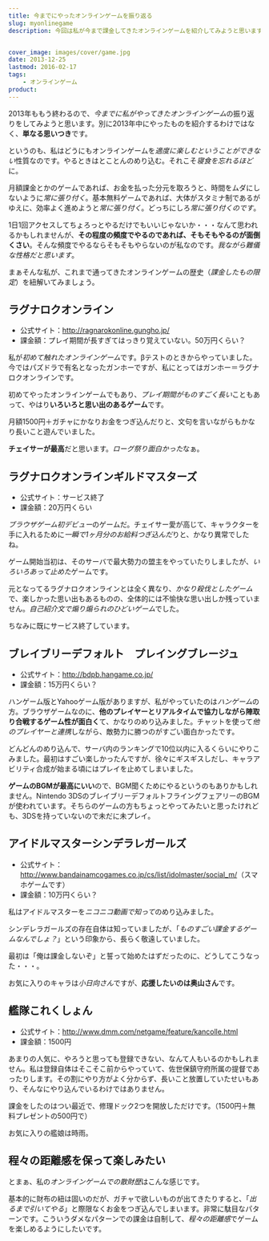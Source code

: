 ```yaml
---
title: 今までにやったオンラインゲームを振り返る
slug: myonlinegame
description: 今回は私が今まで課金してきたオンラインゲームを紹介してみようと思います。それぞれのゲームの課金額と感想を簡単に綴っています。こうやって振り返ってみると、他に使い道はなかったのかと暗い気持ちになりますが、やってる当時は楽しかったんですよね。


cover_image: images/cover/game.jpg
date: 2013-12-25
lastmod: 2016-02-17
tags: 
    - オンラインゲーム
product:
---
```


2013年ももう終わるので、<em>今までに私がやってきたオンラインゲーム</em>の振り返りをしてみようと思います。別に2013年中にやったものを紹介するわけではなく、<strong>単なる思いつき</strong>です。

というのも、私はどうにもオンラインゲームを<em>適度に楽しむということができない</em>性質なのです。やるときはとことんのめり込む。それこそ<em>寝食を忘れるほど</em>に。

月額課金とかのゲームであれば、お金を払った分元を取ろうと、時間をムダにしないように<em>常に張り付く</em>。基本無料ゲームであれば、大体がスタミナ制であるがゆえに、効率よく進めようと<em>常に張り付く</em>。どっちにしろ<em>常に張り付くのです</em>。

1日1回アクセスしてちょろっとやるだけでもいいじゃないか・・・なんて思われるかもしれませんが、<strong>その程度の頻度でやるのであれば、そもそもやるのが面倒くさい</strong>。そんな頻度でやるならそもそもやらないのが私なのです。<em>我ながら難儀な性格だと思います</em>。

まぁそんな私が、これまで通ってきたオンラインゲームの歴史（<em>課金したもの限定</em>）を紐解いてみましょう。


## ラグナロクオンライン


<ul>
<li>公式サイト：<a href="http://ragnarokonline.gungho.jp/" target="_blank">http://ragnarokonline.gungho.jp/</a></li>
<li>課金額：プレイ期間が長すぎてはっきり覚えていない。50万円くらい？</li>
</ul>
私が<em>初めて触れたオンラインゲーム</em>です。βテストのときからやっていました。今ではパズドラで有名となったガンホーですが、私にとってはガンホー＝ラグナロクオンラインです。

初めてやったオンラインゲームでもあり、<em>プレイ期間がものすごく長い</em>こともあって、やはり<strong>いろいろと思い出のあるゲーム</strong>です。

月額1500円＋ガチャにかなりお金をつぎ込んだりと、文句を言いながらもかなり長いこと遊んでいました。

<strong>チェイサーが最高</strong>だと思います。<em>ローグ祭り面白かった</em>なぁ。


## ラグナロクオンラインギルドマスターズ


<ul>
<li>公式サイト：サービス終了</li>
<li>課金額：20万円くらい</li>
</ul>
<em>ブラウザゲーム初デビュー</em>のゲームだ。チェイサー愛が高じて、キャラクターを手に入れるために<em>一瞬で1ヶ月分のお給料つぎ込んだ</em>りと、かなり異常でしたね。

ゲーム開始当初は、そのサーバで最大勢力の盟主をやっていたりしましたが、<em>いろいろあって止めた</em>ゲームです。

元となってるラグナロクオンラインとは全く異なり、<em>かなり殺伐としたゲーム</em>で、楽しかった思い出もあるものの、全体的には不愉快な思い出しか残っていません。<em>自己紹介文で煽り煽られのひどいゲーム</em>でした。

ちなみに既にサービス終了しています。


## ブレイブリーデフォルト　プレイングブレージュ


<ul>
<li>公式サイト：<a href="http://bdpb.hangame.co.jp/" target="_blank">http://bdpb.hangame.co.jp/</a></li>
<li>課金額：15万円くらい？</li>
</ul>
ハンゲーム版とYahooゲーム版がありますが、私がやっていたのは<em>ハンゲーム</em>の方。ブラウザゲームなのに、<strong>他のプレイヤーとリアルタイムで協力しながら陣取り合戦するゲーム性が面白く</strong>て、かなりのめり込みました。チャットを使って<em>他のプレイヤーと連携</em>しながら、敵勢力に勝つのがすごい面白かったです。

どんどんのめり込んで、サーバ内のランキングで10位以内に入るくらいにやりこみました。最初はすごい楽しかったんですが、徐々にギスギスしだし、キャラアビリティ合成が始まる頃にはプレイを止めてしまいました。

<strong>ゲームのBGMが最高にいい</strong>ので、BGM聞くためにやるというのもありかもしれません。Nintendo 3DSのブレイブリーデフォルトフライングフェアリーのBGMが使われています。そちらのゲームの方もちょっとやってみたいと思ったけれども、3DSを持っていないので未だに未プレイ。


## アイドルマスターシンデラレガールズ


<ul>
<li>公式サイト：<a href="http://www.bandainamcogames.co.jp/cs/list/idolmaster/social_m/" target="_blank">http://www.bandainamcogames.co.jp/cs/list/idolmaster/social_m/</a>（スマホゲームです）</li>
<li>課金額：10万円くらい？</li>
</ul>
私はアイドルマスターを<em>ニコニコ動画で知って</em>のめり込みました。

シンデレラガールズの存在自体は知っていましたが、「<em>ものすごい課金するゲームなんでしょ？</em>」という印象から、長らく敬遠していました。

最初は「俺は課金しないぞ」と誓って始めたはずだったのに、どうしてこうなった・・・。

お気に入りのキャラは<em>小日向さん</em>ですが、<strong>応援したいのは奥山さん</strong>です。


## 艦隊これくしょん


<ul>
<li>公式サイト：<a href="http://www.dmm.com/netgame/feature/kancolle.html" target="_blank">http://www.dmm.com/netgame/feature/kancolle.html</a></li>
<li>課金額：1500円</li>
</ul>
あまりの人気に、やろうと思っても登録できない、なんて人もいるのかもしれません。私は登録自体はそこそこ前からやっていて、佐世保鎮守府所属の提督であったりします。その割にやり方がよく分からず、長いこと放置していたせいもあり、そんなにやり込んでいるわけではありません。

課金をしたのはつい最近で、修理ドック2つを開放しただけです。（1500円＋無料プレゼントの500円で）

お気に入りの艦娘は時雨。


## 程々の距離感を保って楽しみたい


とまぁ、私の<em>オンラインゲームでの散財歴</em>はこんな感じです。

基本的に財布の紐は固いのだが、ガチャで欲しいものが出てきたりすると、「<em>出るまで引いてやる</em>」と際限なくお金をつぎ込んでしまいます。非常に駄目なパターンです。こういうダメなパターンでの課金は自制して、<em>程々の距離感</em>でゲームを楽しめるようにしたいです。


  